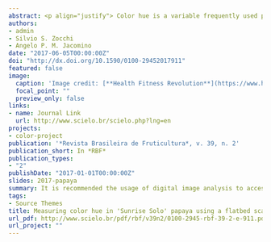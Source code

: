 ```yaml
---
abstract: <p align="justify"> Color hue is a variable frequently used postharvest to assess the physiological maturity of various fruits. In general, mean color hue is quantified by visual techniques, but this method, based on human grading, is tedious and may be erroneous. The color of fruit peel is frequently determined at four points randomly distributed on the equatorial region of a fruit, but this practice can lead to biased results because these points represent the equatorial region only and not the total area of the fruit peel. consequently, this bias is not due to equipment measurement errors, but to the bias in the sampling process of the points on the fruit epidermis. an alternative to such methods is the digital image which provides information about all regions of the fruit peel, and results in a more accurate mean hue. however, this technique requires calibration to correct the values of luminance, hue and intensity obtained through the scanner. This calibration can be performed from color patterns such that each pattern is assessed by means of a scanner and a colorimeter. Thus, an experiment was conducted using 297 color patterns based on the munssel color chart for plant tissue. The results showed that the scanner could be used as a device for color assessment where the determination coefficients were above 0.9 for all color components. Next, a second experiment was conducted in order to compare the scanner and colorimeter methodologies. For this, we used a papaya fruit, cv. Sunrise Solo, which was assessed by these two devices for a period of 19 days. The results showed that the image analysis measures have a different mean hue when compared with the mean hue obtained by the method using a colorimeter. Therefore, it is recommended that digital image analysis be used for the evaluation of the hue of fruit peel color when fruit presents non-uniform coloration.</p>
authors:
- admin
- Silvio S. Zocchi
- Angelo P. M. Jacomino
date: "2017-06-05T00:00:00Z"
doi: "http://dx.doi.org/10.1590/0100-29452017911"
featured: false
image:
  caption: 'Image credit: [**Health Fitness Revolution**](https://www.healthfitnessrevolution.com/18-reasons-we-love-papaya-and-you-should-too/)'
  focal_point: ""
  preview_only: false
links:
- name: Journal Link
  url: http://www.scielo.br/scielo.php?lng=en
projects:
- color-project
publication: '*Revista Brasileira de Fruticultura*, v. 39, n. 2'
publication_short: In *RBF*
publication_types:
- "2"
publishDate: "2017-01-01T00:00:00Z"
slides: 2017-papaya
summary: It is recommended the usage of digital image analysis to access the fruit peel color when it has non-uniform coloration.
tags:
- Source Themes
title: Measuring color hue in 'Sunrise Solo' papaya using a flatbed scanner
url_pdf: http://www.scielo.br/pdf/rbf/v39n2/0100-2945-rbf-39-2-e-911.pdf
url_project: ""
---
```

